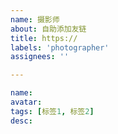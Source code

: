```yaml
---
name: 摄影师
about: 自助添加友链
title: https://
labels: 'photographer'
assignees: ''

---
```

<!-- 摄影师 -->
```yaml
name:
avatar:
tags: [标签1, 标签2]
desc:
```
